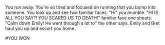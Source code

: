You run away. You're so tired and focused on running that you bump into someone.
You look up and see two familiar faces. "Hi" you mumble. "HI IS ALL YOU SAY?!
YOU SCARED US TO DEATH!" familiar face one shouts. "Calm down Emily! He went
through a lot to" the other says. Emily and Bret haul you up and escort you
home.

#YOU WON

